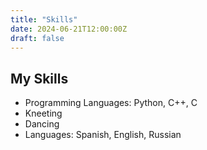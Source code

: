 ```yaml
---
title: "Skills"
date: 2024-06-21T12:00:00Z
draft: false
---
```


## My Skills

- Programming Languages: Python, С++, C
- Kneeting 
- Dancing
- Languages: Spanish, English, Russian
